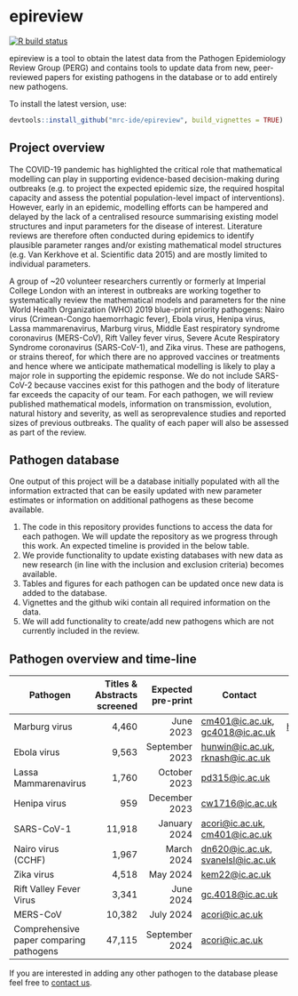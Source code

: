 # epireview

<!-- badges: start -->
[![R build status](https://github.com/mrc-ide/epireview/workflows/R-CMD-check/badge.svg)](https://github.com/mrc-ide/epireview/actions)
<!-- badges: end -->

epireview is a tool to obtain the latest data from the Pathogen Epidemiology Review Group (PERG) and contains tools to update data from new, peer-reviewed papers for existing pathogens in the database or to add entirely new pathogens.

To install the latest version, use:

```r
devtools::install_github("mrc-ide/epireview", build_vignettes = TRUE)
```

## Project overview
The COVID-19 pandemic has highlighted the critical role that mathematical modelling can play in supporting evidence-based decision-making during outbreaks (e.g. to project the expected epidemic size, the required hospital capacity and assess the potential population-level impact of interventions). However, early in an epidemic, modelling efforts can be hampered and delayed by the lack of a centralised resource summarising existing model structures and input parameters for the disease of interest. Literature reviews are therefore often conducted during epidemics to identify plausible parameter ranges and/or existing mathematical model structures (e.g. Van Kerkhove et al. Scientific data 2015) and are mostly limited to individual parameters.

A group of ~20 volunteer researchers currently or formerly at Imperial College London with an interest in outbreaks are working together to systematically review the mathematical models and parameters for the nine World Health Organization (WHO) 2019 blue-print priority pathogens: Nairo virus (Crimean-Congo haemorrhagic fever), Ebola virus, Henipa virus, Lassa mammarenavirus, Marburg virus, Middle East respiratory syndrome coronavirus (MERS-CoV), Rift Valley fever virus, Severe Acute Respiratory Syndrome coronavirus (SARS-CoV-1), and Zika virus. These are pathogens, or strains thereof, for which there are no approved vaccines or treatments and hence where we anticipate mathematical modelling is likely to play a major role in supporting the epidemic response. We do not include SARS-CoV-2 because vaccines exist for this pathogen and the body of literature far exceeds the capacity of our team. For each pathogen, we will review published mathematical models, information on transmission, evolution, natural history and severity, as well as seroprevalence studies and reported sizes of previous outbreaks. The quality of each paper will also be assessed as part of the review. 

## Pathogen database
One output of this project will be a database initially populated with all the information extracted that can be easily updated with new parameter estimates or information on additional pathogens as these become available. 

1. The code in this repository provides functions to access the data for each pathogen. We will update the repository as we progress through this work. An expected timeline is provided in the below table.
2. We provide functionality to update existing databases with new data as new research (in line with the inclusion and exclusion criteria) becomes available.
3. Tables and figures for each pathogen can be updated once new data is added to the database.
4. Vignettes and the github wiki contain all required information on the data.
5. We will add functionality to create/add new pathogens which are not currently included in the review. 

## Pathogen overview and time-line

| Pathogen       | Titles & Abstracts screened | Expected pre-print | Contact | doi|
| ------------- | -------------:| -----:| -- |-- |
| Marburg virus |         4,460 | June 2023      | cm401@ic.ac.uk, gc4018@ic.ac.uk|https://doi.org/10.1101/2023.07.10.23292424|
| Ebola virus   |         9,563 | September 2023 | hunwin@ic.ac.uk, rknash@ic.ac.uk||
| Lassa Mammarenavirus  | 1,760 | October 2023   | pd315@ic.ac.uk ||
| Henipa virus  |           959 | December 2023  | cw1716@ic.ac.uk ||
| SARS-CoV-1    |        11,918 | January 2024   | acori@ic.ac.uk, cm401@ic.ac.uk || 
| Nairo virus (CCHF) |     1,967| March 2024     |dn620@ic.ac.uk, svanelsl@ic.ac.uk||
| Zika virus|              4,518| May 2024       |kem22@ic.ac.uk||
| Rift Valley Fever Virus| 3,341| June 2024      |gc.4018@ic.ac.uk||
| MERS-CoV|               10,382| July 2024      |acori@ic.ac.uk||
| Comprehensive paper comparing pathogens |47,115|September 2024|acori@ic.ac.uk||

If you are interested in adding any other pathogen to the database please feel free to [contact us](cm401@ic.ac.uk).





